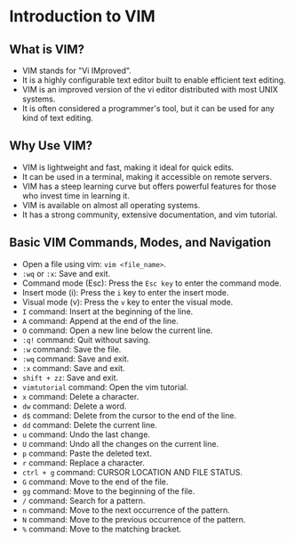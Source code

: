 # Introduction to VIM

## What is VIM?

- VIM stands for "Vi IMproved".
- It is a highly configurable text editor built to enable efficient text editing.
- VIM is an improved version of the vi editor distributed with most UNIX systems.
- It is often considered a programmer's tool, but it can be used for any kind of text editing.

## Why Use VIM?

- VIM is lightweight and fast, making it ideal for quick edits.
- It can be used in a terminal, making it accessible on remote servers.
- VIM has a steep learning curve but offers powerful features for those who invest time in learning it.
- VIM is available on almost all operating systems.
- It has a strong community, extensive documentation, and vim tutorial.

## Basic VIM Commands, Modes, and Navigation

- Open a file using vim: `vim <file_name>`.
- `:wq` or `:x`: Save and exit.
- Command mode (Esc): Press the `Esc key` to enter the command mode.
- Insert mode (i): Press the `i` key to enter the insert mode.
- Visual mode (v): Press the `v` key to enter the visual mode.
- `I` command: Insert at the beginning of the line.
- `A` command: Append at the end of the line.
- `O` command: Open a new line below the current line.
- `:q!` command: Quit without saving.
- `:w` command: Save the file.
- `:wq` command: Save and exit.
- `:x` command: Save and exit.
- `shift + zz`: Save and exit.
- `vimtutorial` command: Open the vim tutorial.
- `x` command: Delete a character.
- `dw` command: Delete a word.
- `d$` command: Delete from the cursor to the end of the line.
- `dd` command: Delete the current line.
- `u` command: Undo the last change.
- `U` command: Undo all the changes on the current line.
- `p` command: Paste the deleted text.
- `r` command: Replace a character.
- `ctrl + g` command: CURSOR LOCATION AND FILE STATUS.
- `G` command: Move to the end of the file.
- `gg` command: Move to the beginning of the file.
- `/` command: Search for a pattern.
- `n` command: Move to the next occurrence of the pattern.
- `N` command: Move to the previous occurrence of the pattern.
- `%` command: Move to the matching bracket.
